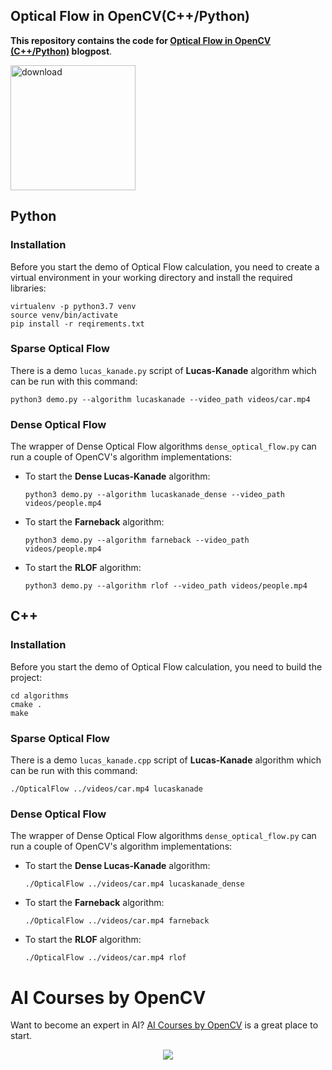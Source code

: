 
## Optical Flow in OpenCV(C++/Python)

**This repository contains the code for [Optical Flow in OpenCV (C++/Python)](https://www.learnopencv.com/optical-flow-in-opencv) blogpost**.

[<img src="https://learnopencv.com/wp-content/uploads/2022/07/download-button-e1657285155454.png" alt="download" width="200">](https://www.dropbox.com/sh/sn8cagnd55h358f/AAApmYgtkv-uEaWiqUmnQo1za?dl=1)

## Python

### Installation

Before you start the demo of Optical Flow calculation, you need to create a virtual environment in your working directory and install the required libraries:

```Shell
virtualenv -p python3.7 venv
source venv/bin/activate
pip install -r reqirements.txt
```

### Sparse Optical Flow

There is a demo `lucas_kanade.py` script of **Lucas-Kanade** algorithm which can be run with this command:

```
python3 demo.py --algorithm lucaskanade --video_path videos/car.mp4
```

### Dense Optical Flow

The wrapper of Dense Optical Flow algorithms `dense_optical_flow.py` can run a couple of OpenCV's algorithm implementations:

- To start the **Dense Lucas-Kanade** algorithm:
  ```
  python3 demo.py --algorithm lucaskanade_dense --video_path videos/people.mp4
  ```
- To start the **Farneback** algorithm:
  ```
  python3 demo.py --algorithm farneback --video_path videos/people.mp4
  ```
- To start the **RLOF** algorithm:
  ```
  python3 demo.py --algorithm rlof --video_path videos/people.mp4
  ```

## C++

### Installation

Before you start the demo of Optical Flow calculation, you need to build the project:

```Shell
cd algorithms
cmake .
make
```

### Sparse Optical Flow

There is a demo `lucas_kanade.cpp` script of **Lucas-Kanade** algorithm which can be run with this command:

```
./OpticalFlow ../videos/car.mp4 lucaskanade
```

### Dense Optical Flow

The wrapper of Dense Optical Flow algorithms `dense_optical_flow.py` can run a couple of OpenCV's algorithm implementations:

- To start the **Dense Lucas-Kanade** algorithm:
  ```
  ./OpticalFlow ../videos/car.mp4 lucaskanade_dense
  ```
- To start the **Farneback** algorithm:
  ```
  ./OpticalFlow ../videos/car.mp4 farneback
  ```
- To start the **RLOF** algorithm:
  ```
  ./OpticalFlow ../videos/car.mp4 rlof
  ```


# AI Courses by OpenCV

Want to become an expert in AI? [AI Courses by OpenCV](https://opencv.org/courses/) is a great place to start. 

<a href="https://opencv.org/courses/">
<p align="center"> 
<img src="https://www.learnopencv.com/wp-content/uploads/2020/04/AI-Courses-By-OpenCV-Github.png">
</p>
</a>
